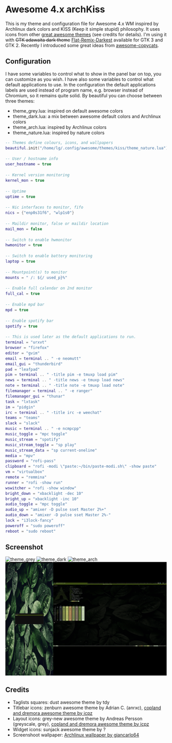 # Awesome 4.x archKiss

This is my theme and configuration file for Awesome 4.x WM inspired by Archlinux dark colors and KISS (Keep it simple stupid) philosophy. 
It uses icons from other [great awesome themes](https://github.com/mikar/awesome-themes) (see credits for details).
I'm using it with ~~GTK adawaita dark theme~~ [Flat-Remix-Darkest](https://drasite.com/flat-remix-gtk) available for GTK 3 and GTK 2.
Recently I introduced some great ideas from [awesome-copycats](https://github.com/lcpz/awesome-copycats).

## Configuration

I have some variables to control what to show in the panel bar on top, you can customize as you wish.
I have also some variables to control what default applications to use. In the configuration the default applications labels are used instead of program name,
e.g. browser instead of Chromium, so it remains quite solid.
By beautiful you can choose between three themes:
* theme_grey.lua: inspired on default awesome colors
* theme_dark.lua: a mix between awesome default colors and Archlinux colors
* theme_arch.lua: inspired by Archlinux colors
* theme_nature.lua: inspired by nature colors

```lua
-- Themes define colours, icons, and wallpapers
beautiful.init("/home/lg/.config/awesome/themes/kiss/theme_nature.lua")

-- User / hostname info
user_hostname = true

-- Kernel version monitoring
kernel_mon = true

-- Uptime
uptime = true

-- Nic interfaces to monitor, fifo
nics = {"enp0s31f6", "wlp1s0"}

-- Maildir monitor, false or maildir location
mail_mon = false

-- Switch to enable hwmonitor
hwmonitor = true

-- Switch to enable battery monitoring
laptop = true

-- Mountpoint(s) to monitor
mounts = " /: ${/ used_p}%"

-- Enable full calendar on 2nd monitor
full_cal = true

-- Enable mpd bar
mpd = true

-- Enable spotify bar
spotify = true

-- This is used later as the default applications to run.
terminal = "urxvt"
browser = "firefox"
editor = "gvim"
email = terminal .. " -e neomutt"
email_gui = "thunderbird"
pad = "leafpad"
pim = terminal .. " -title pim -e tmuxp load pim"
news = terminal .. " -title news -e tmuxp load news"
note = terminal .. " -title note -e tmuxp load note"
filemanager = terminal .. " -e ranger"
filemanager_gui = "thunar"
task = "lxtask"
im = "pidgin"
irc = terminal .. " -title irc -e weechat"
teams = "teams"
slack = "slack"
music = terminal .. " -e ncmpcpp"
music_toggle = "mpc toggle"
music_stream = "spotify"
music_stream_toggle = "sp play"
music_stream_data = "sp current-oneline"
media = "mpv"
password = "rofi-pass"
clipboard = "rofi -modi \"paste:~/bin/paste-modi.sh\" -show paste"
vm = "virtualbox"
remote = "remmina"
runner = "rofi -show run"
wswitcher = "rofi -show window"
bright_down = "xbacklight -dec 10"
bright_up = "xbacklight -inc 10"
audio_toggle = "mpc toggle"
audio_up = "amixer -D pulse sset Master 2%+"
audio_down = "amixer -D pulse sset Master 2%-"
lock = "i3lock-fancy"
poweroff = "sudo poweroff"
reboot = "sudo reboot"

```

## Screenshot

![theme_grey](theme_grey.png)
![theme_dark](theme_dark.png)
![theme_arch](theme_arch.png)
![theme_nature](theme_nature.png)

## Credits
* Taglists squares: dust awesome theme by tdy
* Titlebar icons: zenburn awesome theme by Adrian C. (anrxc), [copland and dremora awesome theme by icpz](https://github.com/lcpz/awesome-copycats)
* Layout icons: grey-new awesome theme by Andreas Persson (greyscale, grey), [copland and dremora awesome theme by icpz](https://github.com/lcpz/awesome-copycats)
* Widget icons: sunjack awesome theme by ?
* Screenshoot wallpaper: [Archlinux wallpaper by giancarlo64](https://www.deviantart.com/giancarlo64/art/ArchLinux-Wallpaper-360078960)

